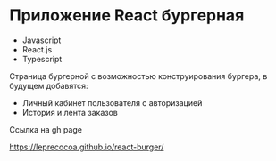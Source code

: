 # Приложение React бургерная

- Javascript
- React.js
- Typescript

Страница бургерной с возможностью конструирования бургера, в будущем добавятся:

- Личный кабинет пользователя с авторизацией
- История и лента заказов

Ссылка на gh page

https://leprecocoa.github.io/react-burger/
